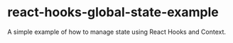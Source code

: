 # react-hooks-global-state-example
A simple example of how to manage state using React Hooks and Context.

